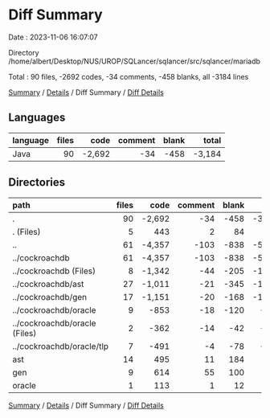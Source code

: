 # Diff Summary

Date : 2023-11-06 16:07:07

Directory /home/albert/Desktop/NUS/UROP/SQLancer/sqlancer/src/sqlancer/mariadb

Total : 90 files,  -2692 codes, -34 comments, -458 blanks, all -3184 lines

[Summary](results.md) / [Details](details.md) / Diff Summary / [Diff Details](diff-details.md)

## Languages
| language | files | code | comment | blank | total |
| :--- | ---: | ---: | ---: | ---: | ---: |
| Java | 90 | -2,692 | -34 | -458 | -3,184 |

## Directories
| path | files | code | comment | blank | total |
| :--- | ---: | ---: | ---: | ---: | ---: |
| . | 90 | -2,692 | -34 | -458 | -3,184 |
| . (Files) | 5 | 443 | 2 | 84 | 529 |
| .. | 61 | -4,357 | -103 | -838 | -5,298 |
| ../cockroachdb | 61 | -4,357 | -103 | -838 | -5,298 |
| ../cockroachdb (Files) | 8 | -1,342 | -44 | -205 | -1,591 |
| ../cockroachdb/ast | 27 | -1,011 | -21 | -345 | -1,377 |
| ../cockroachdb/gen | 17 | -1,151 | -20 | -168 | -1,339 |
| ../cockroachdb/oracle | 9 | -853 | -18 | -120 | -991 |
| ../cockroachdb/oracle (Files) | 2 | -362 | -14 | -42 | -418 |
| ../cockroachdb/oracle/tlp | 7 | -491 | -4 | -78 | -573 |
| ast | 14 | 495 | 11 | 184 | 690 |
| gen | 9 | 614 | 55 | 100 | 769 |
| oracle | 1 | 113 | 1 | 12 | 126 |

[Summary](results.md) / [Details](details.md) / Diff Summary / [Diff Details](diff-details.md)